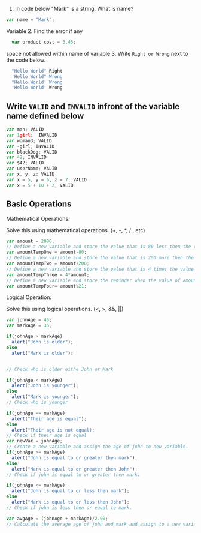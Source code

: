 1. In code below "Mark" is a string.  What is name?
```js
var name = "Mark";
```
Variable 
2. Find the error if any
```js
  var product cost = 3.45;
```
space not allowed within name of variable
3. Write `Right or Wrong` next to the code below.

```js
  "Hello World" Right
  'Hello World" Wrong
  "Hello World' Wrong
  'Hello World' Wrong
```

## Write `VALID` and `INVALID` infront of the variable name defined below
```js
var man; VALID
var 1girl;  INVALID
var woman3; VALID
var -girl; INVALID
var blackDog; VALID
var 42; INVALID
var $42; VALID
var userName; VALID
var x, y, z; VALID
var x = 5, y = 6, z = 7; VALID
var x = 5 + 10 + 2; VALID
```

## Basic Operations

Mathematical Operations:

Solve this using mathematical operations. (+, -, *, / , etc)

```js
var amount = 2080;
// Define a new variable and store the value that is 80 less then the value of amount.
var amountTempOne = amount-80;
// Define a new variable and store the value that is 200 more then the value of amount.
var amountTempTwo = amount+200;
// Define a new variable and store the value that is 4 times the value of amount.
var amountTempThree = 4*amount;
// Define a new variable and store the reminder when the value of amount is  divided by 21.
var amountTempFour= amount%21;
```

Logical Operation:

Solve this using logical operations. (<, >, &&, ||)

```js
var johnAge = 45;
var markAge = 35;

if(johnAge > markAge)
  alert("John is older");
else
  alert("Mark is older");


// Check who is older eithe John or Mark

if(johnAge < markAge)
  alert("John is younger");
else
  alert("Mark is younger");
// Check who is younger

if(johnAge == markAge)
  alert("Their age is equal");
else
  alert("Their age is not equal);
// Check if their age is equal
var newVar = johnAge;
// Create a new variable and assign the age of john to new variable.
if(johnAge >= markAge)
  alert("John is equal to or greater then mark");
else
  alert("Mark is equal to or greater then John");
// Check if john is equal to or greater then mark.

if(johnAge <= markAge)
  alert("John is equal to or less then mark");
else
  alert("Mark is equal to or less then John");
// Check if john is less then or equal to mark.

var avgAge = (johnAge + markAge)/2.00;
// Calculate the average age of john and mark and assign to a new variable.
```